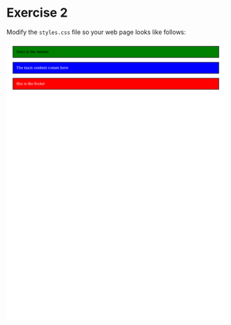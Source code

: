 # Exercise 2

Modify the `styles.css` file so your web page looks like follows:

<img src="styled.png"/>
